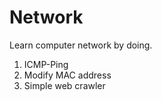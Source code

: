 # Network
Learn computer network by doing.

1. ICMP-Ping
2. Modify MAC address
3. Simple web crawler
